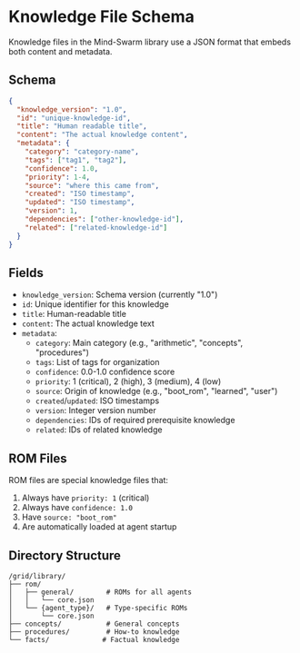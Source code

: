 # Knowledge File Schema

Knowledge files in the Mind-Swarm library use a JSON format that embeds both content and metadata.

## Schema

```json
{
  "knowledge_version": "1.0",
  "id": "unique-knowledge-id",
  "title": "Human readable title",
  "content": "The actual knowledge content",
  "metadata": {
    "category": "category-name",
    "tags": ["tag1", "tag2"],
    "confidence": 1.0,
    "priority": 1-4,
    "source": "where this came from",
    "created": "ISO timestamp",
    "updated": "ISO timestamp",
    "version": 1,
    "dependencies": ["other-knowledge-id"],
    "related": ["related-knowledge-id"]
  }
}
```

## Fields

- `knowledge_version`: Schema version (currently "1.0")
- `id`: Unique identifier for this knowledge
- `title`: Human-readable title
- `content`: The actual knowledge text
- `metadata`:
  - `category`: Main category (e.g., "arithmetic", "concepts", "procedures")
  - `tags`: List of tags for organization
  - `confidence`: 0.0-1.0 confidence score
  - `priority`: 1 (critical), 2 (high), 3 (medium), 4 (low)
  - `source`: Origin of knowledge (e.g., "boot_rom", "learned", "user")
  - `created`/`updated`: ISO timestamps
  - `version`: Integer version number
  - `dependencies`: IDs of required prerequisite knowledge
  - `related`: IDs of related knowledge

## ROM Files

ROM files are special knowledge files that:
1. Always have `priority: 1` (critical)
2. Always have `confidence: 1.0`
3. Have `source: "boot_rom"`
4. Are automatically loaded at agent startup

## Directory Structure

```
/grid/library/
├── rom/
│   ├── general/        # ROMs for all agents
│   │   └── core.json
│   └── {agent_type}/   # Type-specific ROMs
│       └── core.json
├── concepts/           # General concepts
├── procedures/         # How-to knowledge
└── facts/             # Factual knowledge
```